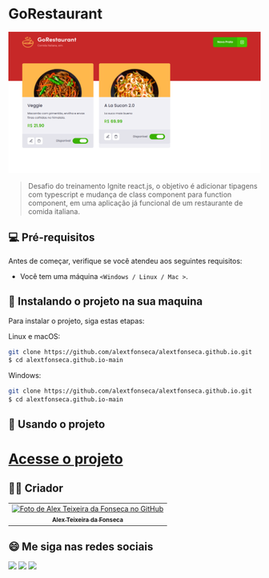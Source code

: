 # GoRestaurant

<img src="./public/GoRestaurant.png" alt="foto do projeto">

> Desafio do treinamento Ignite react.js, o objetivo é adicionar tipagens com typescript e mudança de class component para function component, em uma aplicação já funcional de um restaurante de comida italiana.

## 💻 Pré-requisitos

Antes de começar, verifique se você atendeu aos seguintes requisitos:

- Você tem uma máquina `<Windows / Linux / Mac >`.

## 🚀 Instalando o projeto na sua maquina

Para instalar o projeto, siga estas etapas:

Linux e macOS:

```bash
git clone https://github.com/alextfonseca/alextfonseca.github.io.git
$ cd alextfonseca.github.io-main
```

Windows:

```bash
git clone https://github.com/alextfonseca/alextfonseca.github.io.git
$ cd alextfonseca.github.io-main
```

## 🧾 Usando o projeto

# <a href="https://alextfonseca.github.io">Acesse o projeto</a>

## 🧑‍💻 Criador

<table>
  <tr>
    <td align="center">
      <a href="https://github.com/alextfonseca">
        <img src="https://github.com/alextfonseca.png" width="100px;" alt="Foto de Alex Teixeira da Fonseca no GitHub"/><br>
        <sub>
          <b>Alex Teixeira da Fonseca</b>
        </sub>
      </a>
    </td>
  </tr>
</table>

## 😄 Me siga nas redes sociais<br>

<p align="left">

  <a href="https://www.linkedin.com/in/alex-teixeira-da-fonseca-5a99931a2/" alt="Linkedin">
  <img src="https://img.shields.io/badge/-Linkedin-0e76a8?style=flat-square&logo=Linkedin&logoColor=white&link=LINK-DO-SEU-LINKEDIN" /></a>

  <a href="https://wa.me/+5511976184659?text=Olá%20Alex" alt="WhatsApp">
  <img src="https://img.shields.io/badge/-WhatsApp-25d366?style=flat-square&labelColor=25d366&logo=whatsapp&logoColor=white&link=API-DO-SEU-WHATSAPP"/></a>

  <a href="https://www.instagram.com/devalextf/?hl=pt-br" alt="Instagram">
  <img src="https://img.shields.io/badge/-Instagram-DF0174?style=flat-square&labelColor=DF0174&logo=instagram&logoColor=white&link=LINK-DO-SEU-INSTAGRAM"/></a>
</p>
